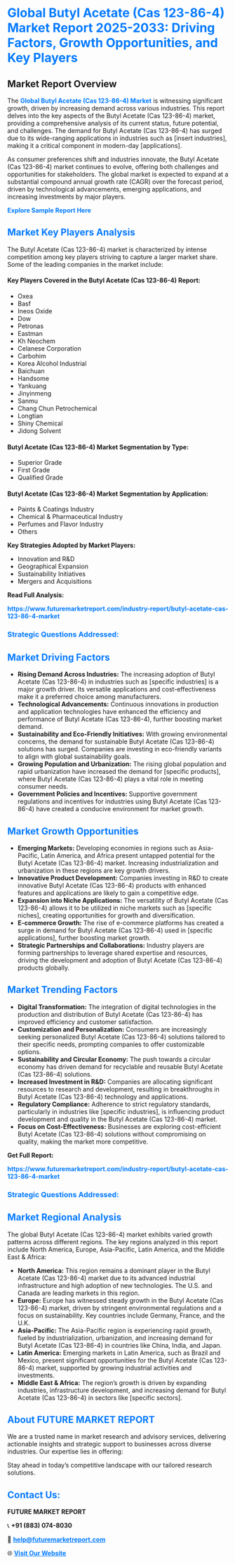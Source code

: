 <h1 style="color: #007BFF;">Global Butyl Acetate (Cas 123-86-4) Market Report 2025-2033: Driving Factors, Growth Opportunities, and Key Players</h1>

<section id="overview">
<h2>Market Report Overview</h2>
<p>The <a href="https://www.futuremarketreport.com/industry-report/butyl-acetate-cas-123-86-4-market" style="color: #007BFF; text-decoration: none;"><strong>Global Butyl Acetate (Cas 123-86-4) Market</strong></a> is witnessing significant growth, driven by increasing demand across various industries. This report delves into the key aspects of the Butyl Acetate (Cas 123-86-4) market, providing a comprehensive analysis of its current status, future potential, and challenges. The demand for Butyl Acetate (Cas 123-86-4) has surged due to its wide-ranging applications in industries such as [insert industries], making it a critical component in modern-day [applications].</p>
<p>As consumer preferences shift and industries innovate, the Butyl Acetate (Cas 123-86-4) market continues to evolve, offering both challenges and opportunities for stakeholders. The global market is expected to expand at a substantial compound annual growth rate (CAGR) over the forecast period, driven by technological advancements, emerging applications, and increasing investments by major players.</p>
</section>

<section id="overview">
<p><a href="https://www.futuremarketreport.com/request-sample/reportId=29944" style="color: #007BFF; text-decoration: none;"><strong>Explore Sample Report Here</strong></a></p>
</section>

<section id="key-players">
<h2 style="color: #007BFF;">Market Key Players Analysis</h2>
<p>The Butyl Acetate (Cas 123-86-4) market is characterized by intense competition among key players striving to capture a larger market share. Some of the leading companies in the market include:</p>
<h4>Key Players Covered in the Butyl Acetate (Cas 123-86-4) Report:</h4>
<ul><li>Oxea</li><li>Basf</li><li>Ineos Oxide</li><li>Dow</li><li>Petronas</li><li>Eastman</li><li>Kh Neochem</li><li>Celanese Corporation</li><li>Carbohim</li><li>Korea Alcohol Industrial</li><li>Baichuan</li><li>Handsome</li><li>Yankuang</li><li>Jinyinmeng</li><li>Sanmu</li><li>Chang Chun Petrochemical</li><li>Longtian</li><li>Shiny Chemical</li><li>Jidong Solvent</li></ul>
<h4>Butyl Acetate (Cas 123-86-4) Market Segmentation by Type:</h4>
<ul><li>Superior Grade</li><li>First Grade</li><li>Qualified Grade</li></ul>

<h4>Butyl Acetate (Cas 123-86-4) Market Segmentation by Application:</h4>
<ul><li>Paints &amp; Coatings Industry</li><li>Chemical &amp; Pharmaceutical Industry</li><li>Perfumes and Flavor Industry</li><li>Others</li></ul>
<p><strong>Key Strategies Adopted by Market Players:</strong></p>
<ul>
<li>Innovation and R&D</li>
<li>Geographical Expansion</li>
<li>Sustainability Initiatives</li>
<li>Mergers and Acquisitions</li>
</ul>
</section>

<section>
<p><strong>Read Full Analysis: </strong></p><a href="https://www.futuremarketreport.com/industry-report/butyl-acetate-cas-123-86-4-market" style="color: #007BFF; text-decoration: none;"><strong>https://www.futuremarketreport.com/industry-report/butyl-acetate-cas-123-86-4-market</strong></a>
<h3 style="color: #007BFF;">Strategic Questions Addressed:</h3>
</section>

<section id="driving-factors">
<h2 style="color: #007BFF;">Market Driving Factors</h2>
<ul>
<li><strong>Rising Demand Across Industries:</strong> The increasing adoption of Butyl Acetate (Cas 123-86-4) in industries such as [specific industries] is a major growth driver. Its versatile applications and cost-effectiveness make it a preferred choice among manufacturers.</li>
<li><strong>Technological Advancements:</strong> Continuous innovations in production and application technologies have enhanced the efficiency and performance of Butyl Acetate (Cas 123-86-4), further boosting market demand.</li>
<li><strong>Sustainability and Eco-Friendly Initiatives:</strong> With growing environmental concerns, the demand for sustainable Butyl Acetate (Cas 123-86-4) solutions has surged. Companies are investing in eco-friendly variants to align with global sustainability goals.</li>
<li><strong>Growing Population and Urbanization:</strong> The rising global population and rapid urbanization have increased the demand for [specific products], where Butyl Acetate (Cas 123-86-4) plays a vital role in meeting consumer needs.</li>
<li><strong>Government Policies and Incentives:</strong> Supportive government regulations and incentives for industries using Butyl Acetate (Cas 123-86-4) have created a conducive environment for market growth.</li>
</ul>
</section>

<section id="growth-opportunities">
<h2 style="color: #007BFF;">Market Growth Opportunities</h2>
<ul>
<li><strong>Emerging Markets:</strong> Developing economies in regions such as Asia-Pacific, Latin America, and Africa present untapped potential for the Butyl Acetate (Cas 123-86-4) market. Increasing industrialization and urbanization in these regions are key growth drivers.</li>
<li><strong>Innovative Product Development:</strong> Companies investing in R&D to create innovative Butyl Acetate (Cas 123-86-4) products with enhanced features and applications are likely to gain a competitive edge.</li>
<li><strong>Expansion into Niche Applications:</strong> The versatility of Butyl Acetate (Cas 123-86-4) allows it to be utilized in niche markets such as [specific niches], creating opportunities for growth and diversification.</li>
<li><strong>E-commerce Growth:</strong> The rise of e-commerce platforms has created a surge in demand for Butyl Acetate (Cas 123-86-4) used in [specific applications], further boosting market growth.</li>
<li><strong>Strategic Partnerships and Collaborations:</strong> Industry players are forming partnerships to leverage shared expertise and resources, driving the development and adoption of Butyl Acetate (Cas 123-86-4) products globally.</li>
</ul>
</section>

<section id="trending-factors">
<h2 style="color: #007BFF;">Market Trending Factors</h2>
<ul>
<li><strong>Digital Transformation:</strong> The integration of digital technologies in the production and distribution of Butyl Acetate (Cas 123-86-4) has improved efficiency and customer satisfaction.</li>
<li><strong>Customization and Personalization:</strong> Consumers are increasingly seeking personalized Butyl Acetate (Cas 123-86-4) solutions tailored to their specific needs, prompting companies to offer customizable options.</li>
<li><strong>Sustainability and Circular Economy:</strong> The push towards a circular economy has driven demand for recyclable and reusable Butyl Acetate (Cas 123-86-4) solutions.</li>
<li><strong>Increased Investment in R&D:</strong> Companies are allocating significant resources to research and development, resulting in breakthroughs in Butyl Acetate (Cas 123-86-4) technology and applications.</li>
<li><strong>Regulatory Compliance:</strong> Adherence to strict regulatory standards, particularly in industries like [specific industries], is influencing product development and quality in the Butyl Acetate (Cas 123-86-4) market.</li>
<li><strong>Focus on Cost-Effectiveness:</strong> Businesses are exploring cost-efficient Butyl Acetate (Cas 123-86-4) solutions without compromising on quality, making the market more competitive.</li>
</ul>
</section>

<section>
<p><strong>Get Full Report: </strong></p><a href="https://www.futuremarketreport.com/industry-report/butyl-acetate-cas-123-86-4-market" style="color: #007BFF; text-decoration: none;"><strong>https://www.futuremarketreport.com/industry-report/butyl-acetate-cas-123-86-4-market</strong></a>
<h3 style="color: #007BFF;">Strategic Questions Addressed:</h3>
</section>


<section id="regional-analysis">
<h2 style="color: #007BFF;">Market Regional Analysis</h2>
<p>The global Butyl Acetate (Cas 123-86-4) market exhibits varied growth patterns across different regions. The key regions analyzed in this report include North America, Europe, Asia-Pacific, Latin America, and the Middle East & Africa:</p>
<ul>
<li><strong>North America:</strong> This region remains a dominant player in the Butyl Acetate (Cas 123-86-4) market due to its advanced industrial infrastructure and high adoption of new technologies. The U.S. and Canada are leading markets in this region.</li>
<li><strong>Europe:</strong> Europe has witnessed steady growth in the Butyl Acetate (Cas 123-86-4) market, driven by stringent environmental regulations and a focus on sustainability. Key countries include Germany, France, and the U.K.</li>
<li><strong>Asia-Pacific:</strong> The Asia-Pacific region is experiencing rapid growth, fueled by industrialization, urbanization, and increasing demand for Butyl Acetate (Cas 123-86-4) in countries like China, India, and Japan.</li>
<li><strong>Latin America:</strong> Emerging markets in Latin America, such as Brazil and Mexico, present significant opportunities for the Butyl Acetate (Cas 123-86-4) market, supported by growing industrial activities and investments.</li>
<li><strong>Middle East & Africa:</strong> The region’s growth is driven by expanding industries, infrastructure development, and increasing demand for Butyl Acetate (Cas 123-86-4) in sectors like [specific sectors].</li>
</ul>
</section>

<footer>
<h2 style="color: #007BFF;">About FUTURE MARKET REPORT</h2>
<p>We are a trusted name in market research and advisory services, delivering actionable insights and strategic support to businesses across diverse industries. Our expertise lies in offering:</p>

<p>Stay ahead in today’s competitive landscape with our tailored research solutions.</p>

<h2 style="color: #007BFF;">Contact Us:</h2>
<p><strong>FUTURE MARKET REPORT</strong></p>
<p>📞 <strong>+91 (883) 074-8030</strong></p>
<p>📧 <strong><a href="mailto:help@futuremarketreport.com" style="color: #007BFF;">help@futuremarketreport.com</a></strong></p>
<p>🌐 <strong><a href="https://www.futuremarketreport.com/" style="color: #007BFF;">Visit Our Website</a></strong></p>
</footer>
